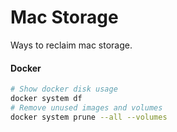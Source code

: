 # Mac Storage

Ways to reclaim mac storage.

#### Docker

```sh
# Show docker disk usage
docker system df
# Remove unused images and volumes
docker system prune --all --volumes
```
